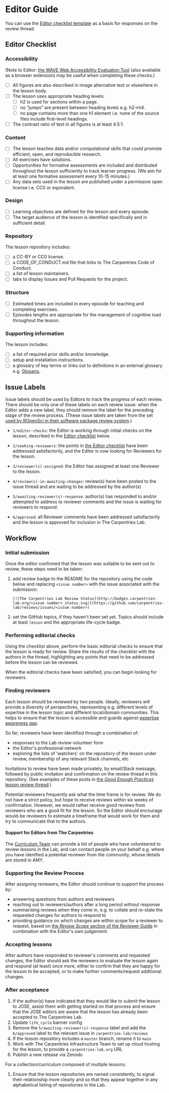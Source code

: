 # Editor Guide

You can use the [Editor checklist template](./templates/editor_checks_template.md) as a basis for responses on the review thread.

## Editor Checklist

### Accessibility

(Note to Editor: [the WAVE Web Accessibility Evaluation Tool][wave]
(also available as a browser extension) may be useful when completing these checks.)

- [ ] All figures are also described in image alternative text or elsewhere in the lesson body.
- [ ] The lesson uses appropriate heading levels:
    - [ ] h2 is used for sections within a page.
    - [ ] no “jumps” are present between heading levels e.g. h2->h4.
    - [ ] no  page contains more than one h1 element i.e. none of the source files include first-level headings.
- [ ] The contrast ratio of text in all figures is at least 4.5:1.

### Content

- [ ] The lesson teaches data and/or computational skills that could promote efficient, open, and reproducible research.
- [ ] All exercises have solutions.
- [ ] Opportunities for formative assessments are included and distributed throughout the lesson sufficiently to track learner progress. (We aim for at least one formative assessment every 10-15 minutes.)
- [ ] Any data sets used in the lesson are published under a permissive open license i.e. CC0 or equivalent.

### Design

- [ ] Learning objectives are defined for the lesson and every episode.
- [ ] The target audience of the lesson is identified specifically and in sufficient detail.

### Repository

The lesson repository includes:
  - [ ] a CC-BY or CC0 license.
  - [ ] a CODE_OF_CONDUCT.md file that links to The Carpentries Code of Conduct.
  - [ ] a list of lesson maintainers.
  - [ ] tabs to display Issues and Pull Requests for the project.

### Structure

- [ ] Estimated times are included in every episode for teaching and completing exercises.
- [ ] Episodes lengths are appropriate for the management of cognitive load throughout the lesson.

### Supporting information

The lesson includes:

  - [ ] a list of required prior skills and/or knowledge.
  - [ ] setup and installation instructions.
  - [ ] a glossary of key terms or links out to definitions in an external glossary e.g. [Glosario][glosario].

[glosario]: https://carpentries.github.io/glosario/
[wave]: https://wave.webaim.org/


## Issue Labels

Issue labels should be used by Editors to track the progress of each review.
There should be only one of these labels on each review issue:
when the Editor adds a new label,
they should remove the label for the preceding stage of the review process.
(These issue labels are taken from the set
[used by ROpenSci in their software package review system][ropensci-editor-guide].)

- `1/editor-checks`:
  the Editor is working through initial checks on the lesson,
  described in the [Editor checklist](#editor-checklist) below.
- `2/seeking-reviewers`:
  the points in [the Editor checklist](#editor-checklist) have been addressed satisfactorily,
  and the Editor is now looking for Reviewers for the lesson.
- `3/reviewer(s)-assigned`:
  the Editor has assigned at least one Reviewer to the lesson.
- `4/review(s)-in-awaiting-changes`:
  review(s) have been posted to the issue thread and are waiting to be addressed by
  the author(s)
- `5/awaiting-reviewer(s)-response`:
  author(s) has responded to and/or attempted to address to reviewer comments
  and the issue is waiting for reviewers to respond.
- `6/approved`:
  all Reviewer comments have been addressed satisfactorily
  and the lesson is approved for inclusion in The Carpentries Lab.

  [ropensci-editor-guide]: https://devguide.ropensci.org/editorguide.html

## Workflow

### Initial submission
Once the editor confirmed that the lesson was suitable to be sent out to review,
these steps need to be taken:
1. add review badge to the README for the repository using the code below and replacing `<issue number>` with the issue associated with the submission:
   ```
   [![The Carpentries Lab Review Status](http://badges.carpentries-lab.org/<issue number>_status.svg)](https://github.com/carpentries-lab/reviews/issues/<issue number>)
   ```
2. set the GitHub topics, if they haven't been set yet. Topics should include at least `lesson` and the appropriate life-cycle badge.

### Performing editorial checks
Using the checklist above, perform the basic editorial checks to ensure that the
lesson is ready for review.
Share the results of the checklist with the authors in the thread,
highlighting any points that need to be addressed before the lesson can be reviewed.

When the editorial checks have been satisfied,
you can begin looking for reviewers.

### Finding reviewers
Each lesson should be reviewed by two people.
Ideally, reviewers will provide a diversity of perspectives, representing e.g.
different levels of expertise in the lesson topic and
different local/domain communities.
This helps to ensure that the lesson is accessible
and guards against [expertise awareness gap](https://carpentries.github.io/instructor-training/04-expertise.html#mind-the-gap).

So far, reviewers have been identified through a combination of:

* responses to the Lab review volunteer form
* the Editor's professional network
* exploring the lists of 'watchers' on the repository of the lesson under review,
  membership of any relevant Slack channels, etc

Invitations to review have been made privately, by email/Slack message,
followed by public invitation and confirmation on the review thread in this repository.
(See examples of these posts in [the _Good Enough Practices_ lesson review thread](https://github.com/carpentries-lab/reviews/issues/24#issuecomment-1451796473).)

Potential reviewers frequently ask what the time frame is for review.
We do not have a strict policy,
but hope to receive reviews within six weeks of confirmation.
However, we would rather receive good reviews from reviewers who are a good fit for the lesson.
So the Editor should encourage would-be reviewers to
estimate a timeframe that would work for them
and try to communicate that to the authors.

#### Support for Editors from The Carpentries
The [Curriculum Team](mailto:curriculum@carpentries.org) can provide a list of
people who have volunteered to review lessons in the Lab,
and can contact people on your behalf
e.g. where you have identfied a potential reviewer from the community,
whose details are stored in AMY.

### Supporting the Review Process
After assigning reviewers, the Editor should continue to support the process by:

- answering questions from authors and reviewers
- reaching out to reviewers/authors after a long period without response
- summarising reviews when they come in,
  e.g. to collate and re-state the requested changes for authors to respond to
- providing guidance on which changes are within scope for a reviewer to request,
  based on [the _Review Scope_ section of the Reviewer Guide](https://github.com/carpentries-lab/reviews/blob/main/docs/reviewer_guide.md#review-scope)
  in combination with the Editor's own judgement.

### Accepting lessons
After authors have responded to reviewer's comments and requested changes,
the Editor should ask the reviewers to evaluate the lesson again
and respond (at least) once more, either
to confirm that they are happy for the lesson to be accepted, or
to make further comments/request additional changes.

### After acceptance
1. If the author(s) have indicated that they would like to submit the lesson to JOSE,
  assist them with getting started on that process and ensure that the JOSE editors
  are aware that the lesson has already been accepted to The Carpentries Lab.
2. Update `life_cycle` banner config
3. Remove the `5/awaiting-reviewer(s)-response` label and add the `6/approved`
  label to the relevant issue in `carpentries-lab/reviews`
4. If the lesson repository includes a `master` branch, rename it to `main`
5. Work with The Carpentries Infrastructure Team to set up cloud hosting for the lesson,
  to provide a `carpentries-lab.org` URL
6. Publish a new release via Zenodo

For a collection/curriculum composed of multiple lessons:

1. Ensure that the lesson repositories are named consistently,
   to signal their relationship more clearly
   and so that they appear together in any alphabetical listing of repositories in the Lab.
